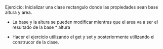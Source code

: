 Ejercicio: Inicializar una clase rectangulo donde las propiedades sean base altura y area.

- La base y la altura se pueden modificar mientras que el area va a ser el resultado de la base * altura

- Hacer el ejercicio utilizando el get y set y posteriormente utilizando el construcor de la clase.